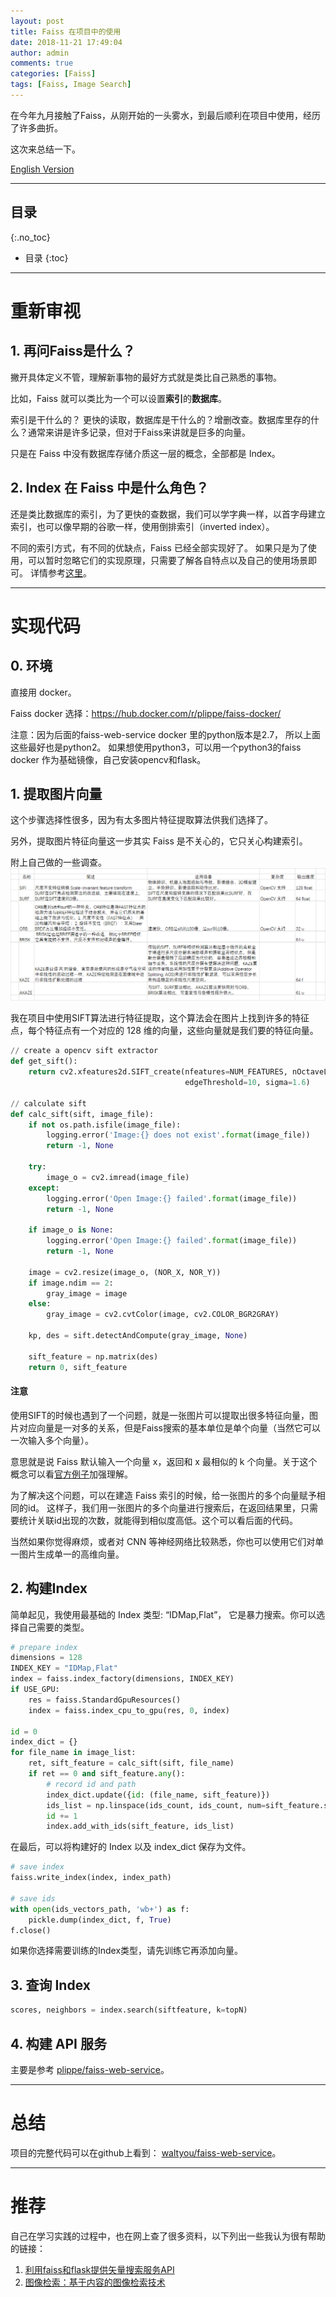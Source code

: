 ```yaml
---
layout: post
title: Faiss 在项目中的使用
date: 2018-11-21 17:49:04
author: admin
comments: true
categories: [Faiss]
tags: [Faiss, Image Search]
---
```


在今年九月接触了Faiss，从刚开始的一头雾水，到最后顺利在项目中使用，经历了许多曲折。

这次来总结一下。

[English Version](../Faiss-In-Project-English/)

<!-- more -->

---
## 目录
{:.no_toc}

* 目录
{:toc}
---

# 重新审视

## 1. 再问Faiss是什么？

撇开具体定义不管，理解新事物的最好方式就是类比自己熟悉的事物。

比如，Faiss 就可以类比为一个可以设置**索引**的**数据库**。

索引是干什么的？ 更快的读取，数据库是干什么的？增删改查。数据库里存的什么？通常来讲是许多记录，但对于Faiss来讲就是巨多的向量。

只是在 Faiss 中没有数据库存储介质这一层的概念，全部都是 Index。

## 2. Index 在 Faiss 中是什么角色？

还是类比数据库的索引，为了更快的查数据，我们可以学字典一样，以首字母建立索引，也可以像早期的谷歌一样，使用倒排索引（inverted index）。

不同的索引方式，有不同的优缺点，Faiss 已经全部实现好了。
如果只是为了使用，可以暂时忽略它们的实现原理，只需要了解各自特点以及自己的使用场景即可。
详情参考[这里](../Faiss-Indexs/#挑一个合适的-index)。

---

# 实现代码

## 0. 环境

直接用 docker。

Faiss docker 选择：https://hub.docker.com/r/plippe/faiss-docker/

注意：因为后面的faiss-web-service docker 里的python版本是2.7， 所以上面这些最好也是python2。
如果想使用python3，可以用一个python3的faiss docker 作为基础镜像，自己安装opencv和flask。

## 1. 提取图片向量

这个步骤选择性很多，因为有太多图片特征提取算法供我们选择了。

另外，提取图片特征向量这一步其实 Faiss 是不关心的，它只关心构建索引。

附上自己做的一些调查。
[![](/images/posts/image-feature-extration-algorithm.png)](/images/posts/image-feature-extration-algorithm.png)

我在项目中使用SIFT算法进行特征提取，这个算法会在图片上找到许多的特征点，每个特征点有一个对应的 128 维的向量，这些向量就是我们要的特征向量。

```python
// create a opencv sift extractor
def get_sift():
    return cv2.xfeatures2d.SIFT_create(nfeatures=NUM_FEATURES, nOctaveLayers=3, contrastThreshold=0.04,
                                       edgeThreshold=10, sigma=1.6)

// calculate sift
def calc_sift(sift, image_file):
    if not os.path.isfile(image_file):
        logging.error('Image:{} does not exist'.format(image_file))
        return -1, None

    try:
        image_o = cv2.imread(image_file)
    except:
        logging.error('Open Image:{} failed'.format(image_file))
        return -1, None

    if image_o is None:
        logging.error('Open Image:{} failed'.format(image_file))
        return -1, None

    image = cv2.resize(image_o, (NOR_X, NOR_Y))
    if image.ndim == 2:
        gray_image = image
    else:
        gray_image = cv2.cvtColor(image, cv2.COLOR_BGR2GRAY)

    kp, des = sift.detectAndCompute(gray_image, None)

    sift_feature = np.matrix(des)
    return 0, sift_feature
```

#### 注意

使用SIFT的时候也遇到了一个问题，就是一张图片可以提取出很多特征向量，图片对应向量是一对多的关系，但是Faiss搜索的基本单位是单个向量（当然它可以一次输入多个向量）。

意思就是说 Faiss 默认输入一个向量 x，返回和 x 最相似的 k 个向量。关于这个概念可以看[官方例子](../Faiss-Introduce/#2-官方-hello-world-例子)加强理解。

为了解决这个问题，可以在建造 Faiss 索引的时候，给一张图片的多个向量赋予相同的id。
这样子，我们用一张图片的多个向量进行搜索后，在返回结果里，只需要统计关联id出现的次数，就能得到相似度高低。这个可以看后面的代码。

当然如果你觉得麻烦，或者对 CNN 等神经网络比较熟悉，你也可以使用它们对单一图片生成单一的高维向量。

## 2. 构建Index

简单起见，我使用最基础的 Index 类型: “IDMap,Flat”， 它是暴力搜索。你可以选择自己需要的类型。

```python
# prepare index
dimensions = 128
INDEX_KEY = "IDMap,Flat"
index = faiss.index_factory(dimensions, INDEX_KEY)
if USE_GPU:
    res = faiss.StandardGpuResources()
    index = faiss.index_cpu_to_gpu(res, 0, index)

id = 0
index_dict = {}
for file_name in image_list:
    ret, sift_feature = calc_sift(sift, file_name)
    if ret == 0 and sift_feature.any():
        # record id and path
        index_dict.update({id: (file_name, sift_feature)})
        ids_list = np.linspace(ids_count, ids_count, num=sift_feature.shape[0], dtype="int64")
        id += 1
        index.add_with_ids(sift_feature, ids_list)

```

在最后，可以将构建好的 Index 以及 index_dict 保存为文件。

```python
# save index
faiss.write_index(index, index_path)

# save ids
with open(ids_vectors_path, 'wb+') as f:
    pickle.dump(index_dict, f, True)
f.close()
```
如果你选择需要训练的Index类型，请先训练它再添加向量。

## 3. 查询 Index

```python
scores, neighbors = index.search(siftfeature, k=topN)
```

## 4. 构建 API 服务

主要是参考 [plippe/faiss-web-service](https://github.com/plippe/faiss-web-service)。

------

# 总结

项目的完整代码可以在github上看到： [waltyou/faiss-web-service](https://github.com/waltyou/faiss-web-service)。

---

# 推荐

自己在学习实践的过程中，也在网上查了很多资料，以下列出一些我认为很有帮助的链接：

1. [利用faiss和flask提供矢量搜索服务API](https://www.jianshu.com/p/06cc695a8512)
1. [图像检索：基于内容的图像检索技术](http://yongyuan.name/blog/cbir-technique-summary.html)
